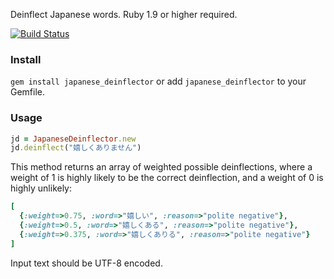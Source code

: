 Deinflect Japanese words. Ruby 1.9 or higher required.

[![Build Status](https://secure.travis-ci.org/6/japanese_deinflector.png?branch=master)](http://travis-ci.org/6/japanese_deinflector)

### Install

`gem install japanese_deinflector` or add `japanese_deinflector` to your Gemfile.

### Usage

```ruby
jd = JapaneseDeinflector.new
jd.deinflect("嬉しくありません")
```

This method returns an array of weighted possible deinflections, where a weight of 1 is highly likely to be the correct deinflection, and a weight of 0 is highly unlikely:

```ruby
[
  {:weight=>0.75, :word=>"嬉しい", :reason=>"polite negative"},
  {:weight=>0.5, :word=>"嬉しくある", :reason=>"polite negative"},
  {:weight=>0.375, :word=>"嬉しくありる", :reason=>"polite negative"}
]
```

Input text should be UTF-8 encoded.
